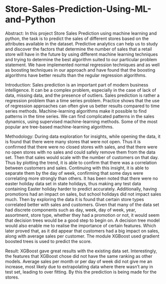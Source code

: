 # Store-Sales-Prediction-Using-ML-and-Python

Abstract:
       In this project Store Sales Prediction using machine learning and python, the task is to predict the sales of different stores based on the attributes available in the dataset. Predictive analytics can help us to study and discover the factors that determine the number of sales that a retail store will have in the future by using different machine learning techniques and trying to determine the best algorithm suited to our particular problem statement. We have implemented normal regression techniques and as well as boosting techniques in our approach and have found that the boosting algorithms have better results than the regular regression algorithms.
       
 Introduction:
       Sales prediction is an important part of modern business intelligence. It can be a complex problem, especially in the case of lack of data, missing data, and the presence of outliers. Sales prediction is rather a regression problem than a time series problem. Practice shows that the use of regression approaches can often give us better results compared to time series methods. Machine-learning algorithms make it possible to find patterns in the time series. We can find complicated patterns in the sales dynamics, using supervised machine-learning methods. Some of the most popular are tree-based machine-learning algorithms.
       
 Methodology:
        During data exploration for insights, while opening the data, it is found that there were many stores that were not open. Thus it is confirmed that there were no closed stores with sales, and that there were no open stores with no sales and could safely remove them from the data set. Then that sales would scale with the number of customers on that day. Thus by plotting the trend, it is able to confirm that there was a correlation between customers and sales. Continuing with this insight, it is able to separate them by the day of week, confirming that some days were correlating more strongly than others. It has been noted that there were no easter holiday data set in state holidays, thus making any test data containing Easter holiday harder to predict accurately. Additionally, having promotions had an impact on sales, but school holidays did not impact sales much. Then by exploring the data it is found that certain store types correlated better with sales and customers.
     Given that many of the data set had discrete components such as day, week, day of week, year, assortment, store type, whether they had a promotion or not, it would seem that decision trees would be a good step to begin on. A decision tree model would also enable me to realise the importance of certain features.  Which later proved that, as it did appear that customers had a big impact on sales, along with average sales per customer. The module XGBoost used gradient boosted trees is used to predict the score.
     
 Result:
      XGBoost gave great results with the existing data set. Interestingly, the features that XGBoost chose did not have the same ranking as other models. Average sales per month or per day of week did not give me an increase, most likely due to extrapolating data where there wasn’t any in test set, leading to over fitting. By this the prediction is being made for the stores. 
